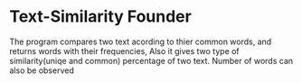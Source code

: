 # Text-Similarity Founder

The program compares two text acording to thier common words, and returns words with their frequencies, 
Also it gives two type of similarity(uniqe and common) percentage of two text. 
Number of words can also be observed


